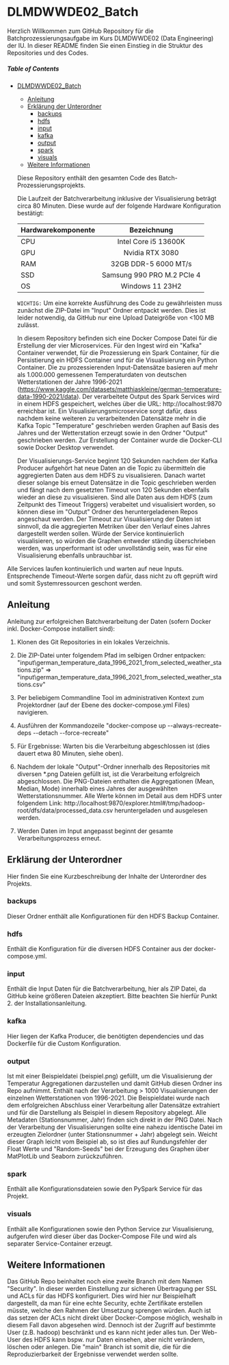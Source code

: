 # DLMDWWDE02_Batch

Herzlich Willkommen zum GitHub Repository für die Batchprozessierungsaufgabe im Kurs DLMDWWDE02 (Data Engineering) der IU. In dieser README finden Sie einen Einstieg in die Struktur des Repositories und des Codes.

##### Table of Contents 
- [DLMDWWDE02_Batch](#dlmdwwde02_batch)
    * [Anleitung](#anleitung)
    * [Erklärung der Unterordner](#erklärung-der-unterordner)
      * [backups](#backups)
      * [hdfs](#hdfs)
      * [input](#input)
      * [kafka](#kafka)
      * [output](#output)
      * [spark](#spark)
      * [visuals](#visuals)
    * [Weitere Informationen](#weitere-informationen)


  Diese Repository enthält den gesamten Code des Batch-Prozessierungsprojekts.
  
  Die Laufzeit der Batchverarbeitung inklusive der Visualisierung beträgt circa 80 Minuten. Diese wurde auf der folgende Hardware Konfiguration bestätigt:


  | Hardwarekomponente | Bezeichnung | 
  | ------------- |:-------------:|
  | CPU    | Intel Core i5 13600K |
  | GPU    | Nvidia RTX 3080 |
  | RAM | 32GB DDR-5 6000 MT/s | 
  | SSD | Samsung 990 PRO M.2 PCIe 4 | 
  | OS | Windows 11 23H2 | 

   `WICHTIG:`
     Um eine korrekte Ausführung des Code zu gewährleisten muss zunächst die ZIP-Datei im "Input" Ordner entpackt werden. Dies ist leider notwendig, da GitHub nur eine Upload Dateigröße von <100 MB zulässt.

  In diesem Repository befinden sich eine Docker Compose Datei für die Erstellung der vier Microservices. Für den Ingest wird ein "Kafka" Container verwendet, für die Prozessierung ein Spark Container, für die Persistierung ein HDFS Container und für die Visualisierung ein Python Container. Die zu prozessierenden Input-Datensätze basieren auf mehr als 1.000.000 gemessenen Temperaturdaten von deutschen Wetterstationen der Jahre 1996-2021 (https://www.kaggle.com/datasets/matthiaskleine/german-temperature-data-1990-2021/data). Der verarbeitete Output des Spark Services wird in einem HDFS gespeichert, welches über die URL: http://localhost:9870 erreichbar ist. Ein Visualisierungsmicroservice sorgt dafür, dass nachdem keine weiteren zu verarbeitenden Datensätze mehr in die Kafka Topic "Temperature" geschrieben werden Graphen auf Basis des Jahres und der Wetterstation erzeugt sowie in den Ordner "Output" geschrieben werden. Zur Erstellung der Container wurde die Docker-CLI sowie Docker Desktop verwendet.

  Der Visualisierungs-Service beginnt 120 Sekunden nachdem der Kafka Producer aufgehört hat neue Daten an die Topic zu übermitteln die aggregierten Daten aus dem HDFS zu visualisieren. Danach wartet dieser solange bis erneut Datensätze in die Topic geschrieben werden und fängt nach dem gesetzten Timeout von 120 Sekunden ebenfalls wieder an diese zu visualisieren. Sind alle Daten aus dem HDFS (zum Zeitpunkt des Timeout Triggers) verabeitet und visualisiert worden, so können diese im "Output" Ordner des heruntergeladenen Repos angeschaut werden. Der Timeout zur Visualisierung der Daten ist sinnvoll, da die aggregierten Metriken über den Verlauf eines Jahres dargestellt werden sollen. Würde der Service kontinuierlich visualisieren, so würden die Graphen entweder ständig überschrieben werden, was unperformant ist oder unvollständig sein, was für eine Visualisierung ebenfalls unbrauchbar ist.

Alle Services laufen kontinuierlich und warten auf neue Inputs. Entsprechende Timeout-Werte sorgen dafür, dass nicht zu oft geprüft wird und somit Systemressourcen geschont werden.

## Anleitung
  Anleitung zur erfolgreichen Batchverarbeitung der Daten (sofern Docker inkl. Docker-Compose installiert sind):

  1. Klonen des Git Repositories in ein lokales Verzeichnis.

  2. Die ZIP-Datei unter folgendem Pfad im selbigen Ordner entpacken: "input\german_temperature_data_1996_2021_from_selected_weather_stations.zip" => "input\german_temperature_data_1996_2021_from_selected_weather_stations.csv"

  3. Per beliebigem Commandline Tool im administrativen Kontext zum Projektordner (auf der Ebene des docker-compose.yml Files) navigieren.
    
  4. Ausführen der Kommandozeile "docker-compose up --always-recreate-deps --detach --force-recreate"
    
  5. Für Ergebnisse: Warten bis die Verarbeitung abgeschlossen ist (dies dauert etwa 80 Minuten, siehe oben).
       
  6. Nachdem der lokale "Output"-Ordner innerhalb des Repositories mit diversen *.png Dateien gefüllt ist, ist die Verarbeitung erfolgreich abgeschlossen. Die PNG-Dateien enthalten die Aggregationen (Mean, Median, Mode) innerhalb eines Jahres der ausgewählten Wetterstationsnummer. Alle Werte können im Detail aus dem HDFS unter folgendem Link: http://localhost:9870/explorer.html#/tmp/hadoop-root/dfs/data/processed_data.csv heruntergeladen und ausgelesen werden.

  7. Werden Daten im Input angepasst beginnt der gesamte Verarbeitungsprozess erneut.


## Erklärung der Unterordner
Hier finden Sie eine Kurzbeschreibung der Inhalte der Unterordner des Projekts.

### backups

Dieser Ordner enthält alle Konfigurationen für den HDFS Backup Container.

### hdfs

Enthält die Konfiguration für die diversen HDFS Container aus der docker-compose.yml.

### input

Enthält die Input Daten für die Batchverarbeitung, hier als ZIP Datei, da GitHub keine größeren Dateien akzeptiert. Bitte beachten Sie hierfür Punkt 2. der Installationsanleitung.

### kafka

Hier liegen der Kafka Producer, die benötigten dependencies und das Dockerfile für die Custom Konfiguration.

### output

Ist mit einer Beispieldatei (beispiel.png) gefüllt, um die Visualisierung der Temperatur Aggregationen darzustellen und damit GitHub diesen Ordner ins Repo aufnimmt. Enthält nach der Verarbeitung > 1000 Visualisierungen der einzelnen Wetterstationen von 1996-2021. Die Beispieldatei wurde nach dem erfolgreichen Abschluss einer Verarbeitung aller Datensätze extrahiert und für die Darstellung als Beispiel in diesem Repository abgelegt. Alle Metadaten (Stationsnummer, Jahr) finden sich direkt in der PNG Datei. Nach der Verarbeitung der Visualisierungen sollte eine nahezu identische Datei im erzeugten Zielordner (unter Stationsnummer + Jahr) abgelegt sein. Weicht dieser Graph leicht vom Beispiel ab, so ist dies auf Rundungsfehler der Float Werte und "Random-Seeds" bei der Erzeugung des Graphen über MatPlotLib und Seaborn zurückzuführen.

### spark

Enthält alle Konfigurationsdateien sowie den PySpark Service für das Projekt.

### visuals

Enthält alle Konfigurationen sowie den Python Service zur Visualisierung, aufgerufen wird dieser über das Docker-Compose File und wird als separater Service-Container erzeugt.


## Weitere Informationen
Das GitHub Repo beinhaltet noch eine zweite Branch mit dem Namen "Security". In dieser werden Einstellung zur sicheren Übertragung per SSL und ACLs für das HDFS konfiguriert. Dies wird hier nur Beispielhaft dargestellt, da man für eine echte Security, echte Zertifikate erstellen müsste, welche den Rahmen der Umsetzung sprengen würden. Auch ist das setzen der ACLs nicht direkt über Docker-Compose möglich, weshalb in diesem Fall davon abgesehen wird. Dennoch ist der Zugriff auf bestimmte User (z.B. hadoop) beschränkt und es kann nicht jeder alles tun. Der Web-User des HDFS kann bspw. nur Daten einsehen, aber nicht verändern, löschen oder anlegen. Die "main" Branch ist somit die, die für die Reproduzierbarkeit der Ergebnisse verwendet werden sollte.
